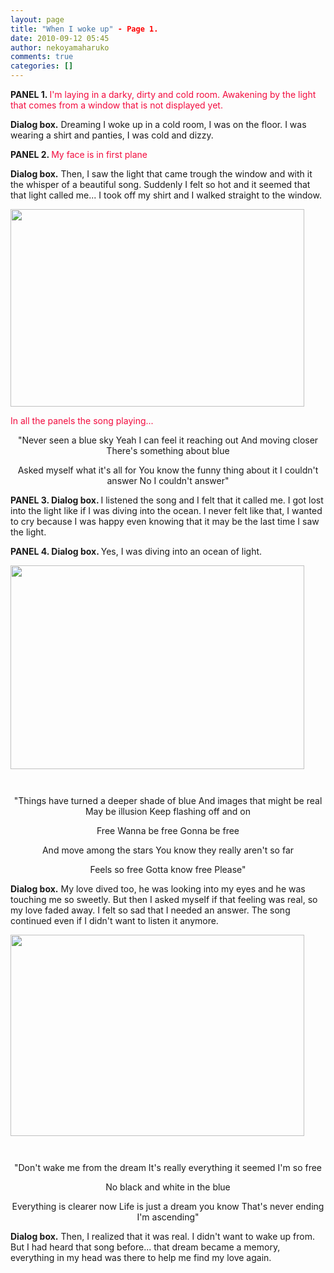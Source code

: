 ```yaml
---
layout: page
title: "When I woke up" - Page 1.
date: 2010-09-12 05:45
author: nekoyamaharuko
comments: true
categories: []
---
```

<strong>PANEL 1.
</strong><span style="color:#f20c3f;">I'm laying in a darky, dirty and cold room. Awakening by the light that comes from a window that is not displayed yet.</span>

<strong>Dialog box.</strong> Dreaming I woke up in a cold room, I was on the floor. I was wearing a shirt and panties, I was cold and dizzy.

<strong>PANEL 2.
</strong><span style="color:#f20c3f;">My face is in first plane</span>

<strong>Dialog box.</strong> Then, I saw the light that came trough the window and with it the whisper of a beautiful song. Suddenly I felt so hot and it seemed that that light called me... I took off my shirt and I walked straight to the window.

<a href="http://nekoyamaharuko.files.wordpress.com/2010/09/descarga.png"><img class="aligncenter size-full wp-image-854" title="wake up" alt="" src="http://nekoyamaharuko.files.wordpress.com/2010/09/descarga.png" width="470" height="316" /></a>

<span style="color:#f20c3f;">In all the panels the song playing... </span>
<p style="text-align:center;">"Never seen a blue sky
Yeah I can feel it reaching out
And moving closer
There's something about blue</p>
<p style="text-align:center;">Asked myself what it's all for
You know the funny thing about it
I couldn't answer
No I couldn't answer"</p>
<p style="text-align:left;"><strong>PANEL 3.
Dialog box. </strong>I listened the song and I felt that it called me. I got lost into the light like if I was diving into the ocean. I never felt like that, I wanted to cry because I was happy even knowing that it may be the last time I saw the light.</p>
<p style="text-align:left;"><strong>PANEL 4.
Dialog box. </strong>Yes, I was diving into an ocean of light.</p>
<a href="http://nekoyamaharuko.files.wordpress.com/2010/09/descarga-1.png"><img class="aligncenter size-full wp-image-855" title="light" alt="" src="http://nekoyamaharuko.files.wordpress.com/2010/09/descarga-1.png" width="470" height="326" /></a>

<span style="font-family:Arial, sans-serif;line-height:normal;font-size:12px;"> </span>
<p style="text-align:center;">"Things have turned a deeper shade of blue
And images that might be real
May be illusion
Keep flashing off and on</p>
<p style="text-align:center;">Free
Wanna be free
Gonna be free</p>
<p style="text-align:center;">And move among the stars
You know they really aren't so far</p>
<p style="text-align:center;">Feels so free
Gotta know free
Please"</p>
<p style="text-align:left;"><strong>Dialog box.</strong> My love dived too, he was looking into my eyes and he was touching me so sweetly. But then I asked myself if that feeling was real, so my love faded away. I felt so sad that I needed an answer. The song continued even if I didn't want to listen it anymore.</p>
<p style="text-align:left;"><a href="http://nekoyamaharuko.files.wordpress.com/2010/09/descarga-2.png"><img class="aligncenter size-full wp-image-856" title="sad" alt="" src="http://nekoyamaharuko.files.wordpress.com/2010/09/descarga-2.png" width="470" height="322" /></a></p>
<span style="font-family:Arial, sans-serif;line-height:normal;font-size:12px;"> </span>
<p style="text-align:center;">"Don't wake me from the dream
It's really everything it seemed
I'm so free</p>

<div style="text-align:center;">

No black and white in the blue
<p style="text-align:center;">Everything is clearer now
Life is just a dream you know
That's never ending
I'm ascending"</p>
<p style="text-align:left;"><strong>Dialog box.</strong> Then, I realized that it was real. I didn't want to wake up from. But I had heard that song before... that dream became a memory, everything in my head was there to help me find my love again.</p>

</div>
